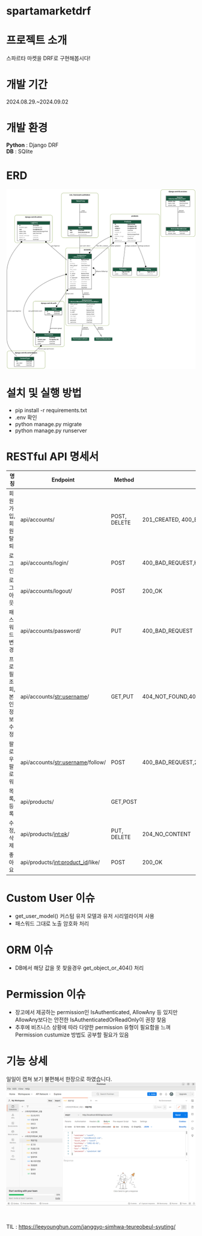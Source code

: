 # spartamarketdrf

# 프로젝트 소개
스파르타 마켓을 DRF로 구현해봅시다!<br>

# 개발 기간
2024.08.29.~2024.09.02<br>

# 개발 환경
**Python** : Django DRF<br>
**DB** : SQlite<br>

# ERD
![image](https://github.com/leeyounghuncom/spartamarketdrf/blob/main/readme/erd.png?raw=true)

# 설치 및 실행 방법
* pip install -r requirements.txt
* .env 확인
* python manage.py migrate
* python manage.py runserver

# RESTful API 명세서
명칭 | Endpoint | Method | status
|------|---|---|---|
회원가입, 회원탈퇴 | api/accounts/ | POST, DELETE | 201_CREATED, 400_BAD_REQUEST,204_NO_CONTENT
로그인 | api/accounts/login/ | POST | 400_BAD_REQUEST,HTTP_200_OK
로그아웃 | api/accounts/logout/ |  POST | 200_OK
패스워드변경 | api/accounts/password/ | PUT |  400_BAD_REQUEST
프로필 조회, 본인 정보 수정 | api/accounts/<str:username>/ | GET,PUT |404_NOT_FOUND,403_FORBIDDEN,200_OK,400_BAD_REQUEST
팔로우 팔로워 |  api/accounts/<str:username>/follow/ | POST | 400_BAD_REQUEST,200_OK
목록,등록 | api/products/ | GET,POST |
수정, 삭제 | api/products/<int:pk>/ | PUT, DELETE | 204_NO_CONTENT
좋아요 | api/products/<int:product_id>/like/ | POST |  200_OK

# Custom User 이슈
* get_user_model() 커스텀 유저 모델과 유저 시리얼라이져 사용
* 패스워드 그대로 노출 암호화 처리

# ORM 이슈
* DB에서 해당 값을 못 찾을경우 get_object_or_404() 처리

# Permission 이슈
* 장고에서 제공하는 permission인 IsAuthenticated, AllowAny 등 있지만 AllowAny보다는 안전한 IsAuthenticatedOrReadOnly이 권장 찾음
* 추후에 비즈니스 상황에 따라 다양한 permission 유형이 필요함을 느껴 Permission custumize 방법도 공부할 필요가 있음

# 기능 상세
일일이 캡쳐 보기 불편해서 한장으로 하였습니다.<br>
![image](https://github.com/leeyounghuncom/spartamarketdrf/blob/main/readme/%EC%8A%A4%ED%81%AC%EB%A6%B0%EC%83%B7%202024-09-02%2014-00-47.png?raw=true)
<p>&nbsp;</p>

TIL : https://leeyounghun.com/janggyo-simhwa-teureobeul-syuting/

